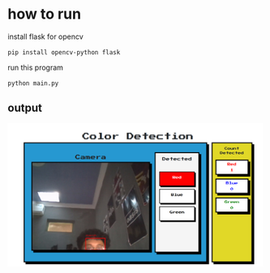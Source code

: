 # how to run

install flask for opencv

    pip install opencv-python flask

run this program

    python main.py

## output

![alt text](image.png)

